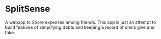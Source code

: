 # SplitSense
A webapp to Share expenses among friends. This app is just an attempt to build features of simplifying debts and keeping a record of one's give and take.
